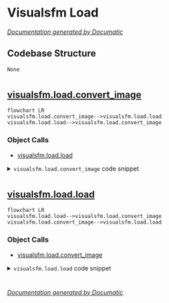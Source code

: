 # Visualsfm Load

[_Documentation generated by Documatic_](https://www.documatic.com)

<!---Documatic-section-Codebase Structure-start--->
## Codebase Structure

<!---Documatic-block-system_architecture-start--->
```mermaid
None
```
<!---Documatic-block-system_architecture-end--->

# #
<!---Documatic-section-Codebase Structure-end--->

<!---Documatic-section-visualsfm.load.convert_image-start--->
## [visualsfm.load.convert_image](4-visualsfm_load.md#visualsfm.load.convert_image)

<!---Documatic-section-convert_image-start--->
```mermaid
flowchart LR
visualsfm.load.convert_image-->visualsfm.load.load
visualsfm.load.load-->visualsfm.load.convert_image
```

### Object Calls

* [visualsfm.load.load](4-visualsfm_load.md#visualsfm.load.load)

<!---Documatic-block-visualsfm.load.convert_image-start--->
<details>
	<summary><code>visualsfm.load.convert_image</code> code snippet</summary>

```python
def convert_image(filepath, target):
    sc = bpy.data.scenes.new('photogrammetry_helper')
    try:
        img = bpy.data.images.load(filepath)
        r = sc.render
        r.resolution_x = img.size[0]
        r.resolution_y = img.size[1]
        r.resolution_percentage = floor(100 * min(1.0, 3000 / max(r.resolution_x, r.resolution_y)))
        r.image_settings.file_format = 'JPEG'
        r.image_settings.quality = 100
        sc.display_settings.display_device = 'sRGB'
        img.save_render(target, scene=sc)
        bpy.data.images.remove(img)
    finally:
        bpy.data.scenes.remove(sc)
```
</details>
<!---Documatic-block-visualsfm.load.convert_image-end--->
<!---Documatic-section-convert_image-end--->

# #
<!---Documatic-section-visualsfm.load.convert_image-end--->

<!---Documatic-section-visualsfm.load.load-start--->
## [visualsfm.load.load](4-visualsfm_load.md#visualsfm.load.load)

<!---Documatic-section-load-start--->
```mermaid
flowchart LR
visualsfm.load.load-->visualsfm.load.convert_image
visualsfm.load.convert_image-->visualsfm.load.load
```

### Object Calls

* [visualsfm.load.convert_image](4-visualsfm_load.md#visualsfm.load.convert_image)

<!---Documatic-block-visualsfm.load.load-start--->
<details>
	<summary><code>visualsfm.load.load</code> code snippet</summary>

```python
def load(properties, data, *args, **kwargs):
    dirpath = bpy.path.abspath(properties.dirpath)
    if not dirpath:
        raise AttributeError('VisualSfM Workspace Directory must be provided for output')
    cameras = data['cameras']
    camera_keys = list(cameras.keys())
    trackers = data['trackers']
    if not os.path.exists(dirpath):
        os.makedirs(dirpath)
    for (idx, key) in enumerate(camera_keys):
        camera = cameras[key]
        filepath = camera['filename']
        target = os.path.join(dirpath, os.path.splitext(os.path.basename(filepath))[0] + '.jpg')
        convert_image(filepath, target)
        camera['filename'] = os.path.basename(target)
    with open(os.path.join(dirpath, 'bundle.nvm'), 'w+') as f:
        f.write('NVM_V3\n\n')
        f.write(f'{len(cameras.items())}\n')
        for (idx, key) in enumerate(camera_keys):
            camera = cameras[key]
            R = Matrix(camera['R'])
            R.transpose()
            c = Vector(camera['t'])
            t = -1 * R @ c
            R.transpose()
            R.rotate(Euler((pi, 0, 0)))
            f.write('{filename} {f} {q[0]} {q[1]} {q[2]} {q[3]} {t[0]} {t[1]} {t[2]} {k[0]} 0\n'.format(filename=camera['filename'], f=camera['f'], q=R.to_quaternion(), t=t, k=camera['k']))
        f.write(f'\n{len(trackers.items())}\n')
        sift = 0
        for (tid, track) in trackers.items():
            measurements = {}
            for (cid, camera) in cameras.items():
                if tid in camera['trackers']:
                    measurements.setdefault(cid, camera['trackers'][tid])
            f.write('{co[0]} {co[1]} {co[2]} {rgb[0]} {rgb[1]} {rgb[2]} {num_measurements}'.format(**track, num_measurements=len(measurements.items())))
            for (cid, measurement) in measurements.items():
                f.write(' {image_idx} {feature_idx} {x} {y}'.format(image_idx=cid, feature_idx=sift, x=measurement[0], y=-1 * measurement[1]))
                sift += 1
            f.write('\n')
        f.write('\n\n\n0\n\n')
        f.write('#the last part of NVM file points to the PLY files\n')
        f.write('#the first number is the number of associated PLY files\n')
        f.write('#each following number gives a model-index that has PLY\n')
        f.write('0\n')
```
</details>
<!---Documatic-block-visualsfm.load.load-end--->
<!---Documatic-section-load-end--->

# #
<!---Documatic-section-visualsfm.load.load-end--->

[_Documentation generated by Documatic_](https://www.documatic.com)